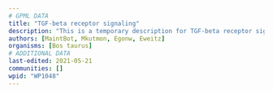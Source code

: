 ```yaml
---
# GPML DATA
title: "TGF-beta receptor signaling"
description: "This is a temporary description for TGF-beta receptor signaling"
authors: [MaintBot, Mkutmon, Egonw, Eweitz]
organisms: [Bos taurus]
# ADDITIONAL DATA
last-edited: 2021-05-21
communities: []
wpid: "WP1048"
---
```

